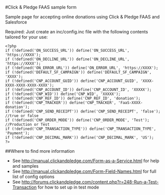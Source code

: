 #Click & Pledge FAAS sample form

Sample page for accepting online donations using Click &amp; Pledge FAAS and Salesforce

Required:  Just create an inc/config.inc file with the following contents tailored for your use:
```
<?php
if (!defined('ON_SUCCESS_URL')) define('ON_SUCCESS_URL', 'https://XXXX');
if (!defined('ON_DECLINE_URL')) define('ON_DECLINE_URL', 'https://XXXX');
if (!defined('ON_ERROR_URL')) define('ON_ERROR_URL', 'https://XXXX');
if (!defined('DEFAULT_SF_CAMPAIGN')) define('DEFAULT_SF_CAMPAIGN', 'XXXX');
if (!defined('CNP_ACCOUNT_GUID')) define('CNP_ACCOUNT_GUID', 'XXXX-XXXX-XXXX-XXXX-XXXX');
if (!defined('CNP_ACCOUNT_ID')) define('CNP_ACCOUNT_ID', 'XXXXX');
if (!defined('CNP_WID')) define('CNP_WID', 'XXXXX');
if (!defined('CNP_REF_ID')) define('CNP_REF_ID', 'donation');
if (!defined('CNP_TRACKER')) define('CNP_TRACKER', 'FaaS-XXXX-donation');
if (!defined('CNP_SEND_RECEIPT')) define('CNP_SEND_RECEIPT', 'false');  //true or false
if (!defined('CNP_ORDER_MODE')) define('CNP_ORDER_MODE', 'Test'); //Production or Test
if (!defined('CNP_TRANSACTION_TYPE')) define('CNP_TRANSACTION_TYPE', 'Payment');
if (!defined('CNP_DECIMAL_MARK')) define('CNP_DECIMAL_MARK', 'US');
?>
```
##Where to find more information
- See http://manual.clickandpledge.com/Form-as-a-Service.html for help and samples
- See http://manual.clickandpledge.com/Form-Field-Names.html for full list of config options
- See http://forums.clickandpledge.com/content.php?r=248-Run-a-Test-Transaction for how to set up in test mode
